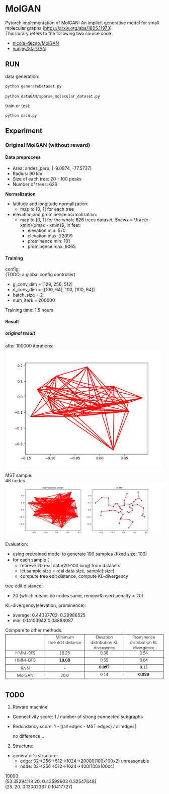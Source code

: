 # MolGAN
Pytorch implementation of MolGAN: An implicit generative model for small molecular graphs (https://arxiv.org/abs/1805.11973)  
This library refers to the following two source code.
* [nicola-decao/MolGAN](https://github.com/nicola-decao/MolGAN)
* [yunjey/StarGAN](https://github.com/yunjey/StarGAN)

## RUN

data generation:  
```
python generateDataset.py  

python dataGAN/sparse_molecular_dataset.py
```

train or test:  
```
python main.py
```

## Experiment  

### Original MolGAN (without reward)  

#### Data preprocess  

- Area: andes_peru, [-9.0874, -77.5737]  
- Radius: 90 km  
- Size of each tree: 20 - 100 peaks
- Number of trees: 626

**Normalization**  
- latitude and longitude normalization:
  - map to [0, 1] for each tree
- elevation and prominence normalization:
  - map to [0, 1] for the whole 626 trees dataset, $newx = \frac{x - xmin}{xmax - xmin}$, in feet:
    - elevation min: 570 
    - elevation max: 22099 
    - prominence min: 101 
    - prominence max: 9065 

#### Training  

config:  
(TODO: a global config controller)  
- g_conv_dim = [128, 256, 512]  
- d_conv_dim = [[100, 64], 100, [100, 64]]  
- batch_size = 2  
- num_iters = 200000  

Training time: 1.5 hours  

#### Result  
##### original result 
after 100000 iterations:  
![100000Png](res/test.png)   

MST sample:  
46 nodes
![46nodesSample](res/molganSample46.png)  

Evaluation: 
- using pretrained model to generate 100 samples (fixed size: 100)
- for each sample：
  - retireve 20 real data(20-100 long) from datasets
  - let sample size = real data size, sample[:size]
  - compute tree edit distance, compute KL-divergency

tree edit distance:     
- 20 (which means no nodes same, remove&insert penalty = 20)  

KL-divergency(elevation, prominence): 
- average: 0.44337702, 0.29986525 
- min: 0.14103942  0.08884087 

Compare to other methods:  
![hmmRnnEval](res/hmm&rnn.png)


## TODO  

1. Reward machine:  
- Connectivity score: 1 / number of strong connected subgraphs  
- Redundancy score: 1 - |(all edges - MST edges) / all edges|

  no difference...

2. Structure:  
- generator's structure:  
    - edge: 32->256->512->1024->20000(100x100x2)  unreasonable
    - node: 32->256->512->1024->400(100x100x4)  




10000:  
[53.35294118 20.          0.43599603  0.32547648]  
[25.         20.          0.13002367  0.10417727]



